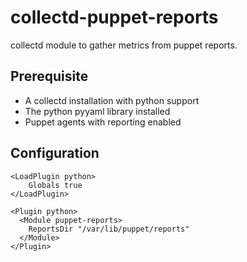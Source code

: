 # collectd-puppet-reports

collectd module to gather metrics from puppet reports.

## Prerequisite

* A collectd installation with python support
* The python pyyaml library installed
* Puppet agents with reporting enabled

## Configuration

```
<LoadPlugin python>
    Globals true
</LoadPlugin>

<Plugin python>
  <Module puppet-reports>
    ReportsDir "/var/lib/puppet/reports"
  </Module>
</Plugin>
```
	

